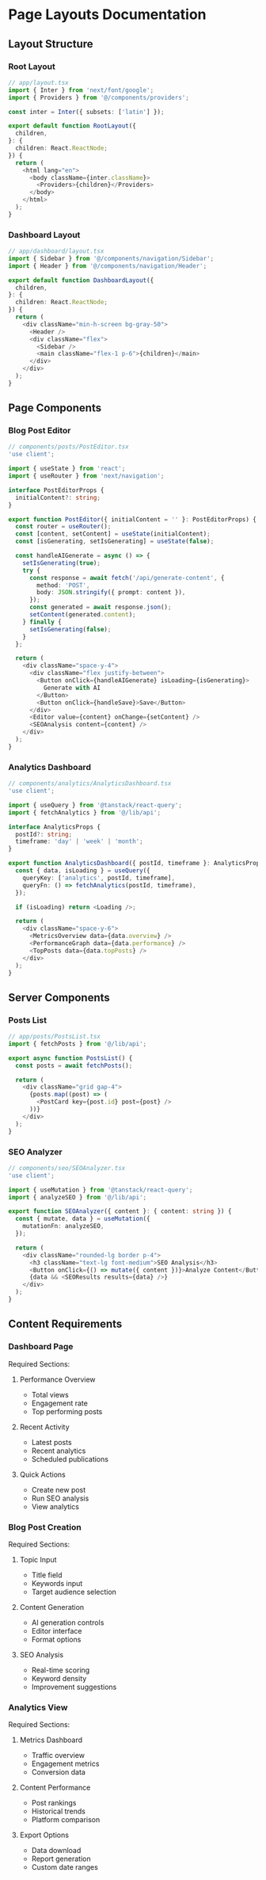 # Page Layouts Documentation

## Layout Structure

### Root Layout

```typescript
// app/layout.tsx
import { Inter } from 'next/font/google';
import { Providers } from '@/components/providers';

const inter = Inter({ subsets: ['latin'] });

export default function RootLayout({
  children,
}: {
  children: React.ReactNode;
}) {
  return (
    <html lang="en">
      <body className={inter.className}>
        <Providers>{children}</Providers>
      </body>
    </html>
  );
}
```

### Dashboard Layout

```typescript
// app/dashboard/layout.tsx
import { Sidebar } from '@/components/navigation/Sidebar';
import { Header } from '@/components/navigation/Header';

export default function DashboardLayout({
  children,
}: {
  children: React.ReactNode;
}) {
  return (
    <div className="min-h-screen bg-gray-50">
      <Header />
      <div className="flex">
        <Sidebar />
        <main className="flex-1 p-6">{children}</main>
      </div>
    </div>
  );
}
```

## Page Components

### Blog Post Editor

```typescript
// components/posts/PostEditor.tsx
'use client';

import { useState } from 'react';
import { useRouter } from 'next/navigation';

interface PostEditorProps {
  initialContent?: string;
}

export function PostEditor({ initialContent = '' }: PostEditorProps) {
  const router = useRouter();
  const [content, setContent] = useState(initialContent);
  const [isGenerating, setIsGenerating] = useState(false);

  const handleAIGenerate = async () => {
    setIsGenerating(true);
    try {
      const response = await fetch('/api/generate-content', {
        method: 'POST',
        body: JSON.stringify({ prompt: content }),
      });
      const generated = await response.json();
      setContent(generated.content);
    } finally {
      setIsGenerating(false);
    }
  };

  return (
    <div className="space-y-4">
      <div className="flex justify-between">
        <Button onClick={handleAIGenerate} isLoading={isGenerating}>
          Generate with AI
        </Button>
        <Button onClick={handleSave}>Save</Button>
      </div>
      <Editor value={content} onChange={setContent} />
      <SEOAnalysis content={content} />
    </div>
  );
}
```

### Analytics Dashboard

```typescript
// components/analytics/AnalyticsDashboard.tsx
'use client';

import { useQuery } from '@tanstack/react-query';
import { fetchAnalytics } from '@/lib/api';

interface AnalyticsProps {
  postId?: string;
  timeframe: 'day' | 'week' | 'month';
}

export function AnalyticsDashboard({ postId, timeframe }: AnalyticsProps) {
  const { data, isLoading } = useQuery({
    queryKey: ['analytics', postId, timeframe],
    queryFn: () => fetchAnalytics(postId, timeframe),
  });

  if (isLoading) return <Loading />;

  return (
    <div className="space-y-6">
      <MetricsOverview data={data.overview} />
      <PerformanceGraph data={data.performance} />
      <TopPosts data={data.topPosts} />
    </div>
  );
}
```

## Server Components

### Posts List

```typescript
// app/posts/PostsList.tsx
import { fetchPosts } from '@/lib/api';

export async function PostsList() {
  const posts = await fetchPosts();

  return (
    <div className="grid gap-4">
      {posts.map((post) => (
        <PostCard key={post.id} post={post} />
      ))}
    </div>
  );
}
```

### SEO Analyzer

```typescript
// components/seo/SEOAnalyzer.tsx
'use client';

import { useMutation } from '@tanstack/react-query';
import { analyzeSEO } from '@/lib/api';

export function SEOAnalyzer({ content }: { content: string }) {
  const { mutate, data } = useMutation({
    mutationFn: analyzeSEO,
  });

  return (
    <div className="rounded-lg border p-4">
      <h3 className="text-lg font-medium">SEO Analysis</h3>
      <Button onClick={() => mutate({ content })}>Analyze Content</Button>
      {data && <SEOResults results={data} />}
    </div>
  );
}
```

## Content Requirements

### Dashboard Page

Required Sections:

1. Performance Overview

   - Total views
   - Engagement rate
   - Top performing posts

2. Recent Activity

   - Latest posts
   - Recent analytics
   - Scheduled publications

3. Quick Actions
   - Create new post
   - Run SEO analysis
   - View analytics

### Blog Post Creation

Required Sections:

1. Topic Input

   - Title field
   - Keywords input
   - Target audience selection

2. Content Generation

   - AI generation controls
   - Editor interface
   - Format options

3. SEO Analysis
   - Real-time scoring
   - Keyword density
   - Improvement suggestions

### Analytics View

Required Sections:

1. Metrics Dashboard

   - Traffic overview
   - Engagement metrics
   - Conversion data

2. Content Performance

   - Post rankings
   - Historical trends
   - Platform comparison

3. Export Options
   - Data download
   - Report generation
   - Custom date ranges
